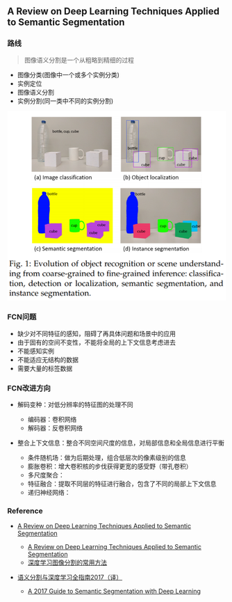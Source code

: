 ## A Review on Deep Learning Techniques Applied to Semantic Segmentation

### 路线
> 图像语义分割是一个从粗略到精细的过程

* 图像分类(图像中一个或多个实例分类)
* 实例定位
* 图像语义分割
* 实例分割(同一类中不同的实例分割)   

![from coarse to fine](readme/from_coarse_to_fine.png)


### FCN问题
* 缺少对不同特征的感知，阻碍了再具体问题和场景中的应用
* 由于固有的空间不变性，不能将全局的上下文信息考虑进去
* 不能感知实例
* 不能适应无结构的数据
* 需要大量的标签数据

### FCN改进方向
- 解码变种：对低分辨率的特征图的处理不同   
  * 编码器：卷积网络
  * 解码器：反卷积网络

- 整合上下文信息：整合不同空间尺度的信息，对局部信息和全局信息进行平衡   
  * 条件随机场：做为后期处理，组合低层次的像素级别的信息
  * 膨胀卷积：增大卷积核的步伐获得更宽的感受野（带孔卷积）
  * 多尺度聚合：
  * 特征融合：提取不同层的特征进行融合，包含了不同的局部上下文信息
  * 递归神经网络：

### Reference
* [A Review on Deep Learning Techniques Applied to Semantic Segmentation](paper/A%20Review%20on%20Deep%20Learning%20Techniques%20Applied%20to%20Semantic%20Segmentation.pdf)
    * [A Review on Deep Learning Techniques Applied to Semantic Segmentation](https://arxiv.org/pdf/1704.06857.pdf)
    * [深度学习图像分割的常用方法](http://blog.csdn.net/gqixf/article/details/78030203)

* [语义分割与深度学习全指南2017（译）](https://zhuanlan.zhihu.com/p/27806801)
    * [A 2017 Guide to Semantic Segmentation with Deep Learning](http://blog.qure.ai/notes/semantic-segmentation-deep-learning-review)

